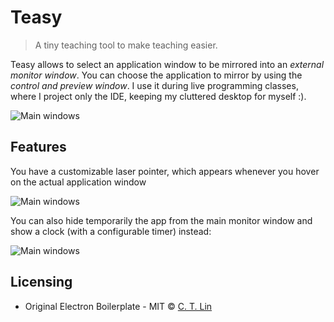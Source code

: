 # Teasy

> A tiny teaching tool to make teaching easier.

Teasy allows to select an application window to be mirrored into an *external monitor window*. You can choose the application to mirror by using the *control and preview window*. I use it during live programming classes, where I project only the IDE, keeping my cluttered desktop for myself :).


![Main windows](https://dl.dropboxusercontent.com/u/5867765/images/teasy_main_windows_explained.png)

## Features

You have a customizable laser pointer, which appears whenever you hover on the actual application window

![Main windows](https://dl.dropboxusercontent.com/u/5867765/images/teasy_laser_customize.png)

You can also hide temporarily the app from the main monitor window and show a clock (with a configurable timer) instead:

![Main windows](https://dl.dropboxusercontent.com/u/5867765/images/teasy_timer.png)

## Licensing

* Original Electron Boilerplate - MIT © [C. T. Lin](https://github.com/chentsulin)
